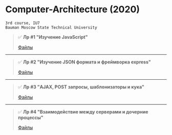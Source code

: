 # Computer-Architecture (2020)

```
3rd course, IU7
Bauman Moscow State Technical University
```

> :white_check_mark: **Лр #1 "Изучение JavaScript"**
>
> [Файлы](https://github.com/shlyapos/bmstu_archEvm/tree/master/lab_01)
>
___

> :white_check_mark: **Лр #2 "Изучение JSON формата и фреймворка express"**
>
> [Файлы](https://github.com/shlyapos/bmstu_archEvm/tree/master/lab_02)
>
___

> :white_check_mark: **Лр #3 "AJAX, POST запросы, шаблонизаторы и кука"**
>
> [Файлы](https://github.com/shlyapos/bmstu_archEvm/tree/master/lab_03)
>
___

> :white_check_mark: **Лр #4 "Взаимодействие между серверами и дочерние процессы"**
>
> [Файлы](https://github.com/shlyapos/bmstu_archEvm/tree/master/lab_04)
>
